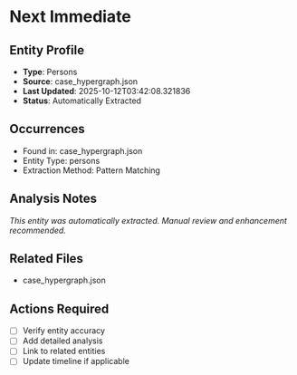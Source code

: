 # Next Immediate

## Entity Profile
- **Type**: Persons
- **Source**: case_hypergraph.json
- **Last Updated**: 2025-10-12T03:42:08.321836
- **Status**: Automatically Extracted

## Occurrences
- Found in: case_hypergraph.json
- Entity Type: persons
- Extraction Method: Pattern Matching

## Analysis Notes
*This entity was automatically extracted. Manual review and enhancement recommended.*

## Related Files
- case_hypergraph.json

## Actions Required
- [ ] Verify entity accuracy
- [ ] Add detailed analysis
- [ ] Link to related entities
- [ ] Update timeline if applicable
